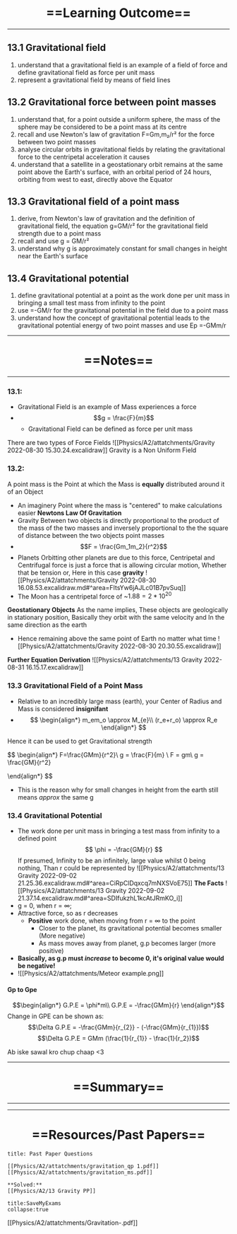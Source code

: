# <center> ==Learning Outcome==  </center>
___
## 13.1 Gravitational field
1. understand that a gravitational field is an example of a field of force and define gravitational field as force per unit mass
2. represent a gravitational field by means of field lines
## 13.2 Gravitational force between point masses
1. understand that, for a point outside a uniform sphere, the mass of the sphere may be considered to be a point mass at its centre
2. recall and use Newton's law of gravitation F=Gm,m₂/r² for the force between two point masses
3. analyse circular orbits in gravitational fields by relating the gravitational force to the centripetal acceleration it causes
4. understand that a satellite in a geostationary orbit remains at the same point above the Earth's surface, with an orbital period of 24 hours, orbiting from west to east, directly above the Equator
## 13.3 Gravitational field of a point mass
1. derive, from Newton's law of gravitation and the definition of gravitational field, the equation g=GM/r² for the gravitational field strength due to a point mass
2. recall and use g = GM/r²
3. understand why g is approximately constant for small changes in height near the Earth's surface
## 13.4 Gravitational potential
1. define gravitational potential at a point as the work done per unit mass in bringing a small test mass from infinity to the point
2. use =-GM/r for the gravitational potential in the field due to a point mass
3. understand how the concept of gravitational potential leads to the gravitational potential energy of two point masses and use Ep =-GMm/r
___

# <center> ==Notes==  </center>
___
### 13.1:
- Gravitational Field is an example of Mass experiences a force
- $$g = \frac{F}{m}$$
	- Gravitational Field can be defined as force per unit mass

There are two types of Force Fields
![[Physics/A2/attatchments/Gravity 2022-08-30 15.30.24.excalidraw]]
Gravity is a Non Uniform Field

### 13.2:
A point mass is the Point  at which the Mass is **equally** distributed around it of an Object
- An imaginery Point where the mass is "centered" to make calculations easier
  **Newtons Law Of Gravitation**
- Gravity Between two objects is directly proportional to the product of the mass of the two masses and inversely proportional to the the square of distance between the two objects point masses
- $$F = \frac{Gm_1m_2}{r^2}$$
- Planets Orbitting other planets are due to this force, Centripetal and Centrifugal force is just a force that is allowing circular motion, Whether that be tension or, Here in this case **gravity**
![[Physics/A2/attatchments/Gravity 2022-08-30 16.08.53.excalidraw.md#^area=FItsYw6jAJLc01B7pvSuq]]
- The Moon has a centripetal force of ~$1.88 = 2*10^{20}$  

**Geostationary Objects** As the name implies, These objects are geologically in stationary position, Basically they orbit with the same velocity and In the same direction as the earth
- Hence remaining above the same point of Earth no matter what time
![[Physics/A2/attatchments/Gravity 2022-08-30 20.30.55.excalidraw]]

**Further Equation Derivation**
![[Physics/A2/attatchments/13 Gravity 2022-08-31 16.15.17.excalidraw]]

### 13.3 Gravitational Field of a Point Mass
- Relative to an incredibly large mass (earth), your Center of Radius and Mass is considered **insignifant**
- $$ 
\begin{align*}
m_em_o \approx M_{e}\\
(r_e+r_o) \approx R_e
\end{align*}
$$

Hence it can be used to get Gravitational strength

$$
\begin{align*}
F=\frac{GMm}{r^2}\\
 g  = \frac{F}{m} \\
F  = gm\\
g = \frac{GM}{r^2}

\end{align*}
$$
- This is the reason why for small changes in height from the earth still means *approx* the same g


### 13.4 Gravitational Potential
- The work done per unit mass in bringing a test mass from infinity to a defined point
$$
\phi = -\frac{GM}{r}
$$
If presumed, Infinity to be an infinitely, large value whilst 0 being nothing, Than r could be represented by
![[Physics/A2/attatchments/13 Gravity 2022-09-02 21.25.36.excalidraw.md#^area=CiRpClDqxcq7mNXSVoE75]]
**The Facts**
![[Physics/A2/attatchments/13 Gravity 2022-09-02 21.37.14.excalidraw.md#^area=SDIfukzhL1kcAtJRmKO_i]]
- g = 0, when r = $\infty$; 
- Attractive force, so as r decreases
	- **Positive** work done, when moving from r = $\infty$ to the point
		- Closer to the planet, its gravitational potential becomes smaller (More negative)
		- As mass moves away from planet, g.p becomes larger (more positive)
- **Basically, as g.p must *increase* to become 0, it's original value would be negative!** 
- ![[Physics/A2/attatchments/Meteor example.png]]
#### Gp to Gpe
$$\begin{align*}
G.P.E = \phi*m\\
G.P.E = -\frac{GMm}{r}
\end{align*}$$
Change in GPE can be shown as:
$$\Delta G.P.E = -\frac{GMm}{r_{2}} - (-\frac{GMm}{r_{1}})$$
$$\Delta G.P.E = GMm (\frac{1}{r_{1}} - \frac{1}{r_2})$$

Ab iske sawal kro chup chaap <3

___

# <center> ==Summary==  </center>
___



___



# <center> ==Resources/Past Papers==  </center>
```ad-note
title: Past Paper Questions

[[Physics/A2/attatchments/gravitation_qp 1.pdf]]
[[Physics/A2/attatchments/gravitation_ms.pdf]]

**Solved:**
[[Physics/A2/13 Gravity PP]]
```
```ad-info
title:SaveMyExams
collapse:true
```
[[Physics/A2/attatchments/Gravitation-.pdf]]